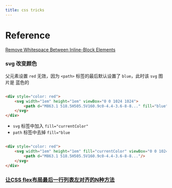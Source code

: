 ```yaml
---
title: css tricks
---
```


# Reference

[Remove Whitespace Between Inline-Block Elements](https://davidwalsh.name/remove-whitespace-inline-block)

### svg 改变颜色

父元素设置 `red` 无效，因为 `<path>` 标签的最后默认设置了 `blue`，此时该 `svg` 图片是 蓝色的

```html

<div style="color: red">
    <svg width="1em" height="1em" viewBox="0 0 1024 1024">
        <path d="M863.1 518.5H505.5V160.9c0-4.4-3.6-8-8..." fill="blue"/>
    </svg>
</div>
```

- `svg` 标签中加入 `fill="currentColor"`
- `path` 标签中去掉 `fill="blue`

```html

<div style="color: red">
    <svg width="1em" height="1em" fill="currentColor" viewBox="0 0 1024 1024">
        <path d="M863.1 518.5H505.5V160.9c0-4.4-3.6-8-8..."/>
    </svg>
</div>
```

### [让CSS flex布局最后一行列表左对齐的N种方法](https://www.zhangxinxu.com/wordpress/2019/08/css-flex-last-align/?shrink=1)
